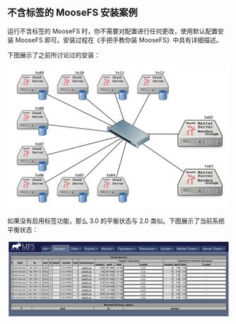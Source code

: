 ## 不含标签的 MooseFS 安装案例
运行不含标签的 MooseFS 时，你不需要对配置进行任何更改，使用默认配置安装 MooseFS
即可。安装过程在《手把手教你装 MooseFS》中具有详细描述。

下图展示了之前所讨论过的安装：

![安装过程](../images/ch02/se02-01.png)

如果没有启用标签功能，那么 3.0 的平衡状态与 2.0 类似。下图展示了当前系统平衡状态：

![系统平衡](../images/ch02/se02-02.png)

